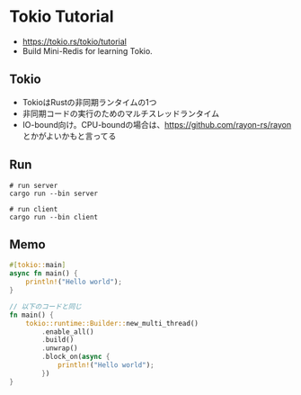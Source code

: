 # Tokio Tutorial

- https://tokio.rs/tokio/tutorial
- Build Mini-Redis for learning Tokio.

## Tokio

- TokioはRustの非同期ランタイムの1つ
- 非同期コードの実行のためのマルチスレッドランタイム
- IO-bound向け。CPU-boundの場合は、https://github.com/rayon-rs/rayon とかがよいかもと言ってる

## Run

```
# run server
cargo run --bin server

# run client
cargo run --bin client
```

## Memo

```rs
#[tokio::main]
async fn main() {
    println!("Hello world");
}

// 以下のコードと同じ
fn main() {
    tokio::runtime::Builder::new_multi_thread()
        .enable_all()
        .build()
        .unwrap()
        .block_on(async {
            println!("Hello world");
        })
}
```
